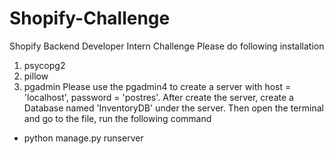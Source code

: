 # Shopify-Challenge
Shopify Backend Developer Intern  Challenge
Please do following installation
1. psycopg2
2. pillow
3. pgadmin
Please use the pgadmin4 to create a server with host = 'localhost', password = 'postres'.
After create the server, create a Database named 'InventoryDB' under the server.
Then open the terminal and go to the file, run the following command
- python manage.py runserver
